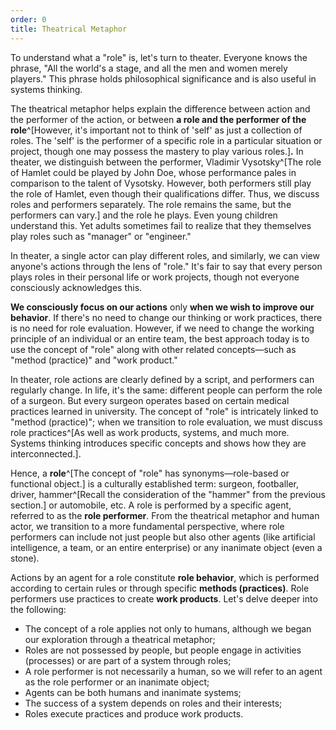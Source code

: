 ```yaml
---
order: 0
title: Theatrical Metaphor
---
```


To understand what a "role" is, let's turn to theater. Everyone knows the phrase, "All the world's a stage, and all the men and women merely players." This phrase holds philosophical significance and is also useful in systems thinking.

The theatrical metaphor helps explain the difference between action and the performer of the action, or between **a role and the performer of the role**^[However, it's important not to think of 'self' as just a collection of roles. The 'self' is the performer of a specific role in a particular situation or project, though one may possess the mastery to play various roles.]**.** In theater, we distinguish between the performer, Vladimir Vysotsky^[The role of Hamlet could be played by John Doe, whose performance pales in comparison to the talent of Vysotsky. However, both performers still play the role of Hamlet, even though their qualifications differ. Thus, we discuss roles and performers separately. The role remains the same, but the performers can vary.] and the role he plays. Even young children understand this. Yet adults sometimes fail to realize that they themselves play roles such as "manager" or "engineer."

In theater, a single actor can play different roles, and similarly, we can view anyone's actions through the lens of "role." It's fair to say that every person plays roles in their personal life or work projects, though not everyone consciously acknowledges this.

**We consciously focus on our actions** only **when we wish to improve our behavior**. If there's no need to change our thinking or work practices, there is no need for role evaluation. However, if we need to change the working principle of an individual or an entire team, the best approach today is to use the concept of "role" along with other related concepts—such as "method (practice)" and "work product."

In theater, role actions are clearly defined by a script, and performers can regularly change. In life, it's the same: different people can perform the role of a surgeon. But every surgeon operates based on certain medical practices learned in university. The concept of "role" is intricately linked to "method (practice)"; when we transition to role evaluation, we must discuss role practices^[As well as work products, systems, and much more. Systems thinking introduces specific concepts and shows how they are interconnected.].

Hence, a **role**^[The concept of "role" has synonyms—role-based or functional object.] is a culturally established term: surgeon, footballer, driver, hammer^[Recall the consideration of the "hammer" from the previous section.] or automobile, etc. A role is performed by a specific agent, referred to as the **role performer**. From the theatrical metaphor and human actor, we transition to a more fundamental perspective, where role performers can include not just people but also other agents (like artificial intelligence, a team, or an entire enterprise) or any inanimate object (even a stone).

Actions by an agent for a role constitute **role behavior**, which is performed according to certain rules or through specific **methods (practices)**. Role performers use practices to create **work products**. Let's delve deeper into the following:

* The concept of a role applies not only to humans, although we began our exploration through a theatrical metaphor;
* Roles are not possessed by people, but people engage in activities (processes) or are part of a system through roles;
* A role performer is not necessarily a human, so we will refer to an agent as the role performer or an inanimate object;
* Agents can be both humans and inanimate systems;
* The success of a system depends on roles and their interests;
* Roles execute practices and produce work products.